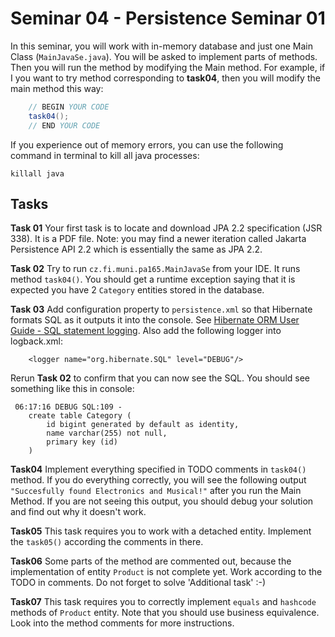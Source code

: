 # Seminar 04 - Persistence Seminar 01

In this seminar, you will work with in-memory database and just one Main Class (`MainJavaSe.java`). You will be asked 
to implement parts of methods. Then you will run the method by modifying the Main method. For example, if I you want
to try method corresponding to **task04**, then you will modify the main method this way:
```java
    // BEGIN YOUR CODE
    task04();
    // END YOUR CODE
```

If you experience out of memory errors, you can use the following command in terminal to kill all java processes:
```
killall java
```

## Tasks

**Task 01** Your first task is to locate and download JPA 2.2 specification (JSR 338). It is a PDF file.
Note: you may find a newer iteration called Jakarta Persistence API 2.2 which is essentially the same as JPA 2.2.
   
**Task 02** Try to run `cz.fi.muni.pa165.MainJavaSe` from your IDE. It runs method `task04()`. You should get a runtime
exception saying that it is expected you have 2 `Category` entities stored in the database.

**Task 03** Add configuration property to `persistence.xml` so that Hibernate formats SQL as it outputs it into the
console. See [Hibernate ORM User Guide - SQL statement logging](https://docs.jboss.org/hibernate/orm/5.4/userguide/html_single/Hibernate_User_Guide.html#configurations-logging).
Also add the following logger into logback.xml:

```
    <logger name="org.hibernate.SQL" level="DEBUG"/>
``` 

Rerun **Task 02** to confirm that you can now see the SQL. You should see something like this in console:
```
 06:17:16 DEBUG SQL:109 - 
    create table Category (
        id bigint generated by default as identity,
        name varchar(255) not null,
        primary key (id)
    )
```

**Task04** Implement everything specified in TODO comments in `task04()` method. If you do everything correctly, you
will see the following output `"Succesfully found Electronics and Musical!"` after you run the Main Method. If you are 
not seeing this output, you should debug your solution and find out why it doesn't work.

**Task05** This task requires you to work with a detached entity. Implement the `task05()` according the comments in there.

**Task06**  Some parts of the method are commented out, because the implementation of entity `Product` is not complete
yet. Work according to the TODO in comments. Do not forget to solve 'Additional task' :-) 

**Task07** This task requires you to correctly implement `equals` and `hashcode` methods of `Product` entity. Note that
you should use business equivalence. Look into the method comments for more instructions. 

